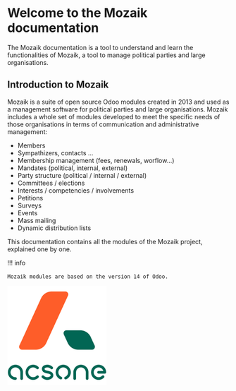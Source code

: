 # Welcome to the Mozaik documentation

The Mozaik documentation is a tool to understand and learn the functionalities of Mozaik, a tool to manage political parties and large organisations. 

## Introduction to Mozaik

Mozaik is a suite of open source Odoo modules created in 2013 and used as a management software for political parties and large organisations. Mozaik includes a whole set of modules developed to meet the specific needs of those organisations in terms of communication and administrative management: 

- Members
- Sympathizers, contacts ...
- Membership management (fees, renewals, worflow...)
- Mandates (political, internal, external)
- Party structure (political / internal / external)
- Committees / elections
- Interests / competencies / involvements
- Petitions
- Surveys
- Events
- Mass mailing
- Dynamic distribution lists

This documentation contains all the modules of the Mozaik project, explained one by one.

!!! info 

    Mozaik modules are based on the version 14 of Odoo.

![logo acsone](img/logoacsone.png)